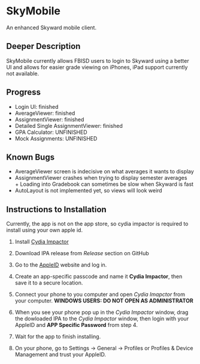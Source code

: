 # SkyMobile
An enhanced Skyward mobile client. 

## Deeper Description
SkyMobile currently allows FBISD users to login to Skyward using a better UI and allows for easier grade viewing on iPhones, iPad support currently not available.  

## Progress
* Login UI: finished
* AverageViewer: finished
* AssignmentViewer: finished
* Detailed Single AssignmentViewer: finished
* GPA Calculator: UNFINISHED
* Mock Assignments: UNFINISHED

## Known Bugs
+ AverageViewer screen is indecisive on what averages it wants to display
+ AssignmentViewer crashes when trying to display semester averages
+ Loading into Gradebook can sometimes be slow when Skyward is fast
+ AutoLayout is not implemented yet, so views will look weird

## Instructions to Installation
Currently, the app is not on the app store, so cydia impactor is required to install using your own apple id.

1. Install [Cydia Impactor](http://www.cydiaimpactor.com/ "Cydia Impactor")

2. Download IPA release from *Release* section on GitHub

3. Go to the [AppleID](https://appleid.apple.com/#!&page=signin "Manage my apple ID") website and log in.

4. Create an app-specific passcode and name it **Cydia Impactor**, then save it to a secure location.

5. Connect your phone to you computer and open *Cydia Imapctor* from your computer. **WINDOWS USERS: DO NOT OPEN AS ADMINISTRATOR**

6. When you see your phone pop up in the *Cydia Impactor* window, drag the dowloaded IPA to the *Cydia Impactor* window, then login with your AppleID and **APP Specific Password** from step 4.

7. Wait for the app to finish installing.

8. On your phone, go to Settings -> General -> Profiles or Profiles & Device Management and trust your AppleID.

